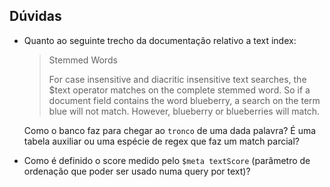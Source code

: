 ## Dúvidas

 - Quanto ao seguinte trecho da documentação relativo a text index:
    
    > Stemmed Words
    >
    >For case insensitive and diacritic insensitive text searches, the $text operator matches on the complete stemmed word. So if a document field contains the word blueberry, a search on the term blue will not match. However, blueberry or blueberries will match.

    Como o banco faz para chegar ao `tronco` de uma dada palavra? É uma tabela auxiliar ou uma espécie de regex que faz um match parcial?

 - Como é definido o score medido pelo `$meta textScore` (parâmetro de ordenação que poder ser usado numa query por text)?
